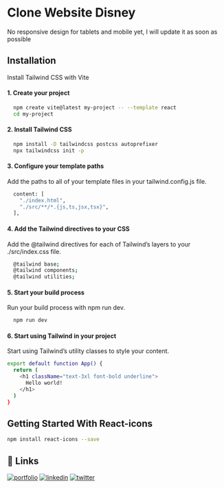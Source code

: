 
# Clone Website Disney

No responsive design for tablets and mobile yet, I will update it as soon as possible



## Installation

Install Tailwind CSS with Vite
#### 1. Create your project
```bash
  npm create vite@latest my-project -- --template react
  cd my-project
```
#### 2. Install Tailwind CSS
```bash
  npm install -D tailwindcss postcss autoprefixer
  npx tailwindcss init -p
```
#### 3. Configure your template paths
Add the paths to all of your template files in your tailwind.config.js file.
```bash
  content: [
    "./index.html",
    "./src/**/*.{js,ts,jsx,tsx}",
  ],
```

#### 4. Add the Tailwind directives to your CSS
Add the @tailwind directives for each of Tailwind’s layers to your ./src/index.css file.
```bash
  @tailwind base;
  @tailwind components;
  @tailwind utilities;
```

#### 5. Start your build process
Run your build process with npm run dev.
```bash
  npm run dev
```

#### 6. Start using Tailwind in your project
Start using Tailwind’s utility classes to style your content.
```bash
export default function App() {
  return (
    <h1 className="text-3xl font-bold underline">
      Hello world!
    </h1>
  )
}
```
## Getting Started With React-icons
```bash
npm install react-icons --save
```

## 🔗 Links
[![portfolio](https://img.shields.io/badge/my_portfolio-000?style=for-the-badge&logo=ko-fi&logoColor=white)](https://clone-disney-8g1r.vercel.app/)
[![linkedin](https://img.shields.io/badge/linkedin-0A66C2?style=for-the-badge&logo=linkedin&logoColor=white)](https://www.linkedin.com/)
[![twitter](https://img.shields.io/badge/twitter-1DA1F2?style=for-the-badge&logo=twitter&logoColor=white)](https://twitter.com/)
